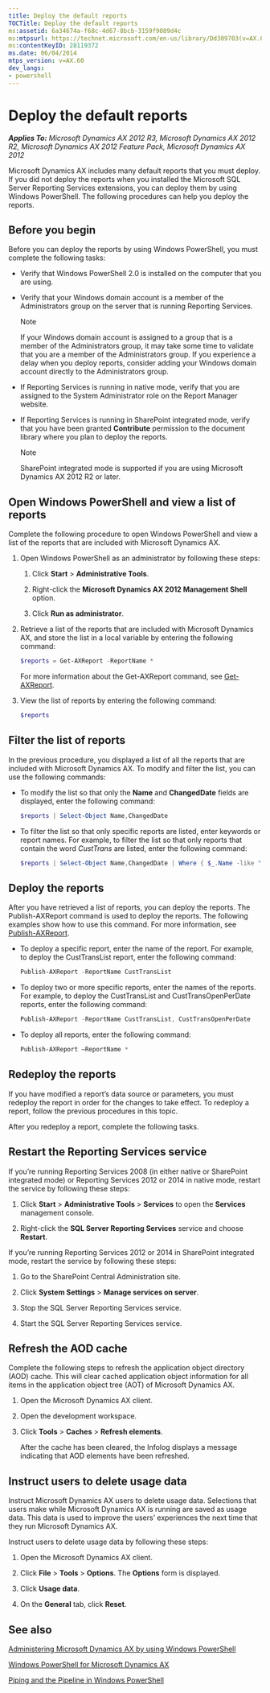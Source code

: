 ```yaml
---
title: Deploy the default reports
TOCTitle: Deploy the default reports
ms:assetid: 6a34674a-f68c-4d67-8bcb-3159f9089d4c
ms:mtpsurl: https://technet.microsoft.com/en-us/library/Dd309703(v=AX.60)
ms:contentKeyID: 28119372
ms.date: 06/04/2014
mtps_version: v=AX.60
dev_langs:
- powershell
---
```


# Deploy the default reports 


_**Applies To:** Microsoft Dynamics AX 2012 R3, Microsoft Dynamics AX 2012 R2, Microsoft Dynamics AX 2012 Feature Pack, Microsoft Dynamics AX 2012_

Microsoft Dynamics AX includes many default reports that you must deploy. If you did not deploy the reports when you installed the Microsoft SQL Server Reporting Services extensions, you can deploy them by using Windows PowerShell. The following procedures can help you deploy the reports.

## Before you begin

Before you can deploy the reports by using Windows PowerShell, you must complete the following tasks:

  - Verify that Windows PowerShell 2.0 is installed on the computer that you are using.

  - Verify that your Windows domain account is a member of the Administrators group on the server that is running Reporting Services.
    

    > [!NOTE]
    > <P>If your Windows domain account is assigned to a group that is a member of the Administrators group, it may take some time to validate that you are a member of the Administrators group. If you experience a delay when you deploy reports, consider adding your Windows domain account directly to the Administrators group.</P>



  - If Reporting Services is running in native mode, verify that you are assigned to the System Administrator role on the Report Manager website.

  - If Reporting Services is running in SharePoint integrated mode, verify that you have been granted **Contribute** permission to the document library where you plan to deploy the reports.
    

    > [!NOTE]
    > <P>SharePoint integrated mode is supported if you are using Microsoft Dynamics AX 2012 R2 or later.</P>



## Open Windows PowerShell and view a list of reports

Complete the following procedure to open Windows PowerShell and view a list of the reports that are included with Microsoft Dynamics AX.

1.  Open Windows PowerShell as an administrator by following these steps:
    
    1.  Click **Start** \> **Administrative Tools**.
    
    2.  Right-click the **Microsoft Dynamics AX 2012 Management Shell** option.
    
    3.  Click **Run as administrator**.

2.  Retrieve a list of the reports that are included with Microsoft Dynamics AX, and store the list in a local variable by entering the following command:
    
    ``` powershell
    $reports = Get-AXReport -ReportName *
    ```
    
    For more information about the Get-AXReport command, see [Get-AXReport](http://go.microsoft.com/fwlink/?linkid=217546).

3.  View the list of reports by entering the following command:
    
    ``` powershell
    $reports
    ```

## Filter the list of reports

In the previous procedure, you displayed a list of all the reports that are included with Microsoft Dynamics AX. To modify and filter the list, you can use the following commands:

  - To modify the list so that only the **Name** and **ChangedDate** fields are displayed, enter the following command:
    
    ``` powershell
    $reports | Select-Object Name,ChangedDate
    ```

  - To filter the list so that only specific reports are listed, enter keywords or report names. For example, to filter the list so that only reports that contain the word *CustTrans* are listed, enter the following command:
    
    ``` powershell
    $reports | Select-Object Name,ChangedDate | Where { $_.Name -like "CustTrans*" }
    ```

## Deploy the reports

After you have retrieved a list of reports, you can deploy the reports. The Publish-AXReport command is used to deploy the reports. The following examples show how to use this command. For more information, see [Publish-AXReport](http://go.microsoft.com/fwlink/?linkid=217550).

  - To deploy a specific report, enter the name of the report. For example, to deploy the CustTransList report, enter the following command:
    
    ``` powershell
    Publish-AXReport -ReportName CustTransList
    ```

  - To deploy two or more specific reports, enter the names of the reports. For example, to deploy the CustTransList and CustTransOpenPerDate reports, enter the following command:
    
    ``` powershell
    Publish-AXReport -ReportName CustTransList, CustTransOpenPerDate
    ```

  - To deploy all reports, enter the following command:
    
    ``` powershell
    Publish-AXReport –ReportName *
    ```

## Redeploy the reports

If you have modified a report’s data source or parameters, you must redeploy the report in order for the changes to take effect. To redeploy a report, follow the previous procedures in this topic.

After you redeploy a report, complete the following tasks.

## Restart the Reporting Services service

If you’re running Reporting Services 2008 (in either native or SharePoint integrated mode) or Reporting Services 2012 or 2014 in native mode, restart the service by following these steps:

1.  Click **Start** \> **Administrative Tools** \> **Services** to open the **Services** management console.

2.  Right-click the **SQL Server Reporting Services** service and choose **Restart**.

If you’re running Reporting Services 2012 or 2014 in SharePoint integrated mode, restart the service by following these steps:

1.  Go to the SharePoint Central Administration site.

2.  Click **System Settings** \> **Manage services on server**.

3.  Stop the SQL Server Reporting Services service.

4.  Start the SQL Server Reporting Services service.

## Refresh the AOD cache

Complete the following steps to refresh the application object directory (AOD) cache. This will clear cached application object information for all items in the application object tree (AOT) of Microsoft Dynamics AX.

1.  Open the Microsoft Dynamics AX client.

2.  Open the development workspace.

3.  Click **Tools** \> **Caches** \> **Refresh elements**.
    
    After the cache has been cleared, the Infolog displays a message indicating that AOD elements have been refreshed.

## Instruct users to delete usage data

Instruct Microsoft Dynamics AX users to delete usage data. Selections that users make while Microsoft Dynamics AX is running are saved as usage data. This data is used to improve the users’ experiences the next time that they run Microsoft Dynamics AX.

Instruct users to delete usage data by following these steps:

1.  Open the Microsoft Dynamics AX client.

2.  Click **File** \> **Tools** \> **Options**. The **Options** form is displayed.

3.  Click **Usage data**.

4.  On the **General** tab, click **Reset**.

## See also

[Administering Microsoft Dynamics AX by using Windows PowerShell](administering-microsoft-dynamics-ax-by-using-windows-powershell.md)

[Windows PowerShell for Microsoft Dynamics AX](windows-powershell-for-microsoft-dynamics-ax.md)

[Piping and the Pipeline in Windows PowerShell](http://go.microsoft.com/fwlink/?linkid=187808)

  


